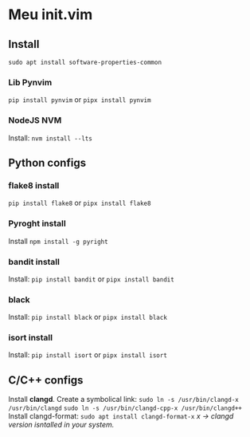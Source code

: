 # Meu init.vim

## Install
`sudo apt install software-properties-common`
### Lib Pynvim
`pip install pynvim` or `pipx install pynvim`
### NodeJS NVM
Install:
`nvm install --lts`

## Python configs
### flake8 install
`pip install flake8` or `pipx install flake8`
### Pyroght install
Install
`npm install -g pyright`
### bandit install
Install:
`pip install bandit` or `pipx install bandit`
### black
Install:
`pip install black` or `pipx install black`
### isort install
Install:
`pip install isort` or `pipx install isort`
## C/C++ configs
Install **clangd**.
Create a symbolical link:
`sudo ln -s /usr/bin/clangd-x /usr/bin/clangd`
`sudo ln -s /usr/bin/clangd-cpp-x /usr/bin/clangd++`
Install clangd-format:
`sudo apt install clangd-format-x`
*x -> clangd version isntalled in your system.*
